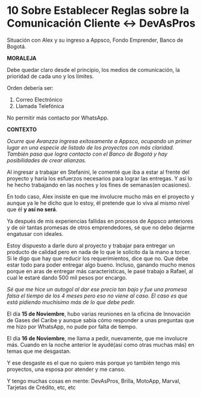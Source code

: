 # 10 Sobre Establecer Reglas sobre la Comunicación Cliente <-> DevAsPros
Situación con Alex y su ingreso a Appsco, Fondo Emprender, Banco de Bogotá.

**MORALEJA**

Debe quedar claro desde el principio, los medios de comunicación, la prioridad de cada uno y los límites.

Orden debería ser:

1. Correo Electrónico
2. Llamada Telefónica

No permitir más contacto por WhatsApp.

**CONTEXTO**

*Ocurre que Avanzza ingresa exitosamente a Appsco, ocupando un primer lugar en una especie de listado de los proyectos con más claridad. También pasa que logra contacto con el Banco de Bogotá y hay posibilidades de crear alianzas.*

Al ingresar a trabajar en Stefanini, le comenté que iba a estar al frente del proyecto y haría los esfuerzos necesarios para lograr las entregas. Y así lo he hecho trabajando en las noches y los fines de semanas(en ocasiones).

En todo caso, Alex insiste en que me involucre mucho más en el proyecto y aunque ya le he dicho que lo estoy, él pretende que lo viva al mismo nivel que él **y así no será**.

Ya después de mis experiencias fallidas en procesos de Appsco anteriores y de oír tantas promesas de otros emprendedores, sé que no debo dejarme engatusar con ideales.

Estoy dispuesto a darle duro al proyecto y trabajar para entregar un producto de calidad pero en nada de lo que le solicito da la mano a torcer. Si le digo que hay que reducir los requerimientos, dice que no. Que debe estar todo para poder entregar algo bueno. Incluso, ganando mucho menos porque en aras de entregar más características, le pasé trabajo a Rafael, al cual le estaré dando 500 mil pesos por encargo.

*Sé que me hice un autogol al dar ese precio tan bajo y fue una promesa falsa el tiempo de los 4 meses pero eso no viene al caso. El caso es que está pidiendo muchísimo más de lo que debe pedir.*

El día **15 de Noviembre**, hubo varias reuniones en la oficina de Innovación de Gases del Caribe y aunque sabía cómo responder a unas preguntas que me hizo por WhatsApp, no pude por falta de tiempo.

El día **16 de Noviembre**, me llama a pedir, nuevamente, que me involucre más. Cuando en la noche anterior le ayudé(así como otras muchas más) en temas que me desgastan.

Y ese desgaste es el que no quiero más porque yo también tengo mis proyectos, una esposa por atender y me canso.

Y tengo muchas cosas en mente: DevAsPros, Brilla, MotoApp, Marval, Tarjetas de Crédito, etc, etc

